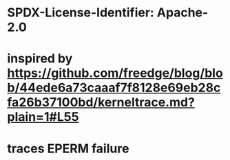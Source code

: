 # SPDX-License-Identifier: Apache-2.0
# inspired by https://github.com/freedge/blog/blob/44ede6a73caaaf7f8128e69eb28cfa26b37100bd/kerneltrace.md?plain=1#L55
# traces EPERM failure